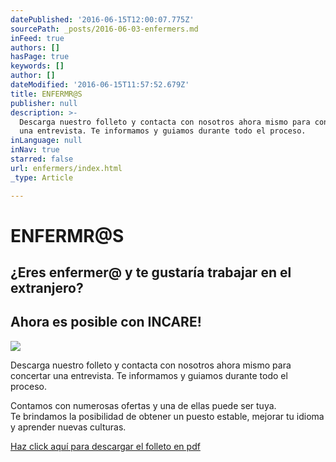 ```yaml
---
datePublished: '2016-06-15T12:00:07.775Z'
sourcePath: _posts/2016-06-03-enfermers.md
inFeed: true
authors: []
hasPage: true
keywords: []
author: []
dateModified: '2016-06-15T11:57:52.679Z'
title: ENFERMR@S
publisher: null
description: >-
  Descarga nuestro folleto y contacta con nosotros ahora mismo para concertar
  una entrevista. Te informamos y guiamos durante todo el proceso.
inLanguage: null
inNav: true
starred: false
url: enfermers/index.html
_type: Article

---
```

# ENFERMR@S

## ¿Eres enfermer@ y te gustaría trabajar en el extranjero?

## Ahora es posible con INCARE!
![](https://the-grid-user-content.s3-us-west-2.amazonaws.com/62ce5b9b-e519-433f-b089-6f06b5b3072d.jpg)

Descarga nuestro folleto y contacta con nosotros ahora mismo para concertar una entrevista. Te informamos y guiamos durante todo el proceso.

Contamos con numerosas ofertas y una de ellas puede ser tuya.   
Te brindamos la posibilidad de obtener un puesto estable, mejorar tu idioma y aprender nuevas culturas.

[Haz click aquí para descargar el folleto en pdf][0]

[0]: https://drive.google.com/file/d/0B5EAlxcHzYBNNDdYYWVEbUtwa2s/view?usp=sharing